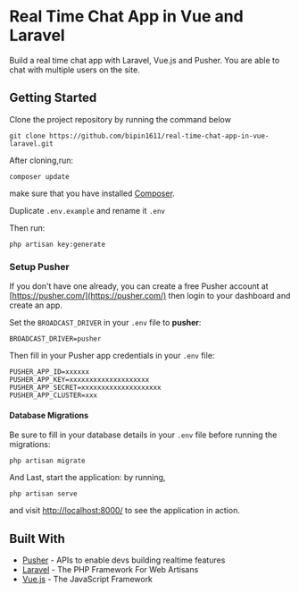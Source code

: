 # Real Time Chat App in Vue and Laravel

Build a real time chat app with Laravel, Vue.js and Pusher. You are able to chat with multiple users on the site.

## Getting Started

Clone the project repository by running the command below 

```
git clone https://github.com/bipin1611/real-time-chat-app-in-vue-laravel.git
```

After cloning,run:

```
composer update
```
make sure that you have installed [Composer](https://getcomposer.org/).


Duplicate `.env.example` and rename it `.env`

Then run:

```
php artisan key:generate
```

### Setup Pusher

If you don't have one already, you can create a free Pusher account at [https://pusher.com/](https://pusher.com/) then login to your dashboard and create an app.

Set the `BROADCAST_DRIVER` in your `.env` file to **pusher**:

```
BROADCAST_DRIVER=pusher
```

Then fill in your Pusher app credentials in your `.env` file:

```
PUSHER_APP_ID=xxxxxx
PUSHER_APP_KEY=xxxxxxxxxxxxxxxxxxxx
PUSHER_APP_SECRET=xxxxxxxxxxxxxxxxxxxx
PUSHER_APP_CLUSTER=xxx
```

#### Database Migrations

Be sure to fill in your database details in your `.env` file before running the migrations:

```
php artisan migrate
```

And Last, start the application: by running,

```
php artisan serve
```

and visit [http://localhost:8000/](http://localhost:8000/) to see the application in action.

## Built With

* [Pusher](https://pusher.com/) - APIs to enable devs building realtime features
* [Laravel](https://laravel.com) - The PHP Framework For Web Artisans
* [Vue.js](https://vuejs.org) - The JavaScript Framework

